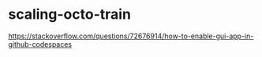 # scaling-octo-train

https://stackoverflow.com/questions/72676914/how-to-enable-gui-app-in-github-codespaces

